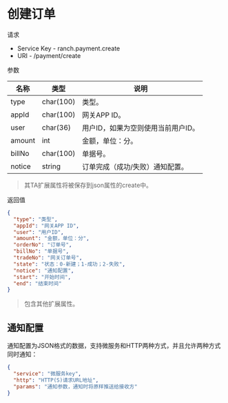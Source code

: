 # 创建订单

请求
- Service Key - ranch.payment.create
- URI - /payment/create

参数

|名称|类型|说明|
|---|---|---|
|type|char(100)|类型。|
|appId|char(100)|网关APP ID。|
|user|char(36)|用户ID，如果为空则使用当前用户ID。|
|amount|int|金额，单位：分。|
|billNo|char(100)|单据号。|
|notice|string|订单完成（成功/失败）通知配置。|

> 其TA扩展属性将被保存到json属性的create中。

返回值
```json
{
  "type": "类型",
  "appId": "网关APP ID",
  "user": "用户ID",
  "amount": "金额，单位：分",
  "orderNo": "订单号",
  "billNo": "单据号",
  "tradeNo": "网关订单号",
  "state": "状态：0-新建；1-成功；2-失败",
  "notice": "通知配置",
  "start": "开始时间",
  "end": "结束时间"
}
```

> 包含其他扩展属性。

## 通知配置

通知配置为JSON格式的数据，支持微服务和HTTP两种方式，并且允许两种方式同时通知：

```json
{
  "service": "微服务key",
  "http": "HTTP(S)请求URL地址",
  "params": "通知参数，通知时将原样推送给接收方"
}
```